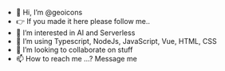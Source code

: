 - 👋 Hi, I’m @geoicons
- 👉 If you made it here please follow me..
- 👀 I’m interested in AI and Serverless
- 🌱 I’m using Typescript, NodeJs, JavaScript, Vue, HTML, CSS
- 💞️ I’m looking to collaborate on stuff
- 📫 How to reach me ...? Message me

<!---
geoicons/geoicons is a ✨ special ✨ repository because its `README.md` (this file) appears on your GitHub profile.
You can click the Preview link to take a look at your changes.
--->
